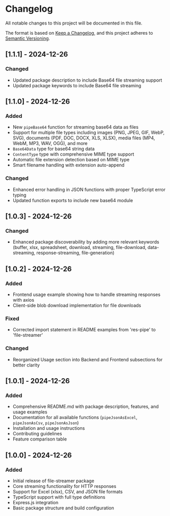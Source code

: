 # Changelog

All notable changes to this project will be documented in this file.

The format is based on [Keep a Changelog](https://keepachangelog.com/en/1.0.0/),
and this project adheres to [Semantic Versioning](https://semver.org/spec/v2.0.0.html).

## [1.1.1] - 2024-12-26

### Changed

- Updated package description to include Base64 file streaming support
- Updated package keywords to include Base64 file streaming

## [1.1.0] - 2024-12-26

### Added

- New `pipeBase64` function for streaming base64 data as files
- Support for multiple file types including images (PNG, JPEG, GIF, WebP, SVG), documents (PDF, DOC, DOCX, XLS, XLSX), media files (MP4, WebM, MP3, WAV, OGG), and more
- `Base64Data` type for base64 string data
- `ContentType` type with comprehensive MIME type support
- Automatic file extension detection based on MIME type
- Smart filename handling with extension auto-append

### Changed

- Enhanced error handling in JSON functions with proper TypeScript error typing
- Updated function exports to include new base64 module

## [1.0.3] - 2024-12-26

### Changed

- Enhanced package discoverability by adding more relevant keywords (buffer, xlsx, spreadsheet, download, streaming, file-download, data-streaming, response-streaming, file-generation)

## [1.0.2] - 2024-12-26

### Added

- Frontend usage example showing how to handle streaming responses with axios
- Client-side blob download implementation for file downloads

### Fixed

- Corrected import statement in README examples from 'res-pipe' to 'file-streamer'

### Changed

- Reorganized Usage section into Backend and Frontend subsections for better clarity

## [1.0.1] - 2024-12-26

### Added

- Comprehensive README.md with package description, features, and usage examples
- Documentation for all available functions (`pipeJsonAsExcel`, `pipeJsonAsCsv`, `pipeJsonAsJson`)
- Installation and usage instructions
- Contributing guidelines
- Feature comparison table

## [1.0.0] - 2024-12-26

### Added

- Initial release of file-streamer package
- Core streaming functionality for HTTP responses
- Support for Excel (xlsx), CSV, and JSON file formats
- TypeScript support with full type definitions
- Express.js integration
- Basic package structure and build configuration
